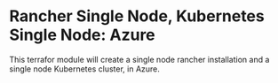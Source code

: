 # Rancher Single Node, Kubernetes Single Node: Azure

This terrafor module will create a single node rancher installation and a single node Kubernetes cluster, in Azure.